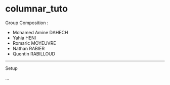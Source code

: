 # columnar_tuto

Group Composition :

- Mohamed Amine DAHECH
- Yahia HENI
- Romaric MOYEUVRE
- Nathan RABIER
- Quentin RABILLOUD

---

Setup

...
